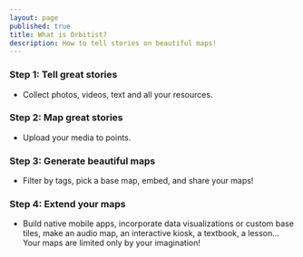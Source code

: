 ```yaml
---
layout: page
published: true
title: What is Orbitist?
description: How to tell stories on beautiful maps!
---
```

### Step 1: Tell great stories

* Collect photos, videos, text and all your resources.

### Step 2: Map great stories

* Upload your media to points.

### Step 3: Generate beautiful maps

* Filter by tags, pick a base map, embed, and share your maps!

### Step 4: Extend your maps

* Build native mobile apps, incorporate data visualizations or custom base tiles, make an audio map, an interactive kiosk, a textbook, a lesson... Your maps are limited only by your imagination!